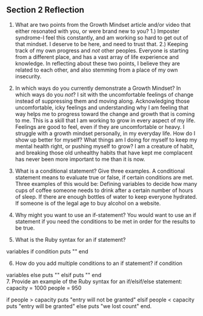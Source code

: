 ## Section 2 Reflection

1. What are two points from the Growth Mindset article and/or video that either resonated with you, or were brand new to you?
1.) Imposter syndrome-I feel this constantly, and am working so hard to get out of that mindset. I deserve to be here, and need to trust that.
2.) Keeping track of my own progress and *not* other peoples. Everyone is starting from a different place, and has a vast array of life experience and knowledge. In reflecting about these two points, I believe they are related to each other, and also stemming from a place of my own insecurity.

2. In which ways do you currently demonstrate a Growth Mindset? In which ways do you _not_?
I sit with the uncomfortable feelings of change instead of suppressing them and moving along. Acknowledging those uncomfortable, icky feelings and understanding why I am feeling that way helps me to progress toward the change and growth that is coming to me. This is a skill that I am working to grow in every aspect of my life. Feelings are good to feel, even if they are uncomfortable or heavy. I struggle with a growth mindset personally, in my everyday life. How do I show up better for myself? What things am I doing for myself to keep my mental health right, or pushing myself to grow? I am a creature of habit, and breaking those old unhealthy habits that have kept me complacent has never been more important to me than it is now.

3. What is a conditional statement? Give three examples.
A conditional statement means to evaluate true or false, if certain conditions are met. Three examples of this would be:
  Defining variables to decide how many cups of coffee someone needs to drink after a certain number of hours of sleep.
  If there are enough bottles of water to keep everyone hydrated.
  If someone is of the legal age to buy alcohol on a website.

4. Why might you want to use an if-statement?
You would want to use an if statement if you need the conditions to be met in order for the results to be true.

5. What is the Ruby syntax for an if statement?

variables
if condition
  puts ""
end

6. How do you add multiple conditions to an if statement?
if condition

variables
  else
    puts ""
  elsif
    puts ""
  end  
7. Provide an example of the Ruby syntax for an if/elsif/else statement:
capacity = 1000
people = 950


if people > capacity
  puts "entry will not be granted"
elsif people < capacity
  puts "entry will be granted"
else
  puts "we lost count"
end. 

